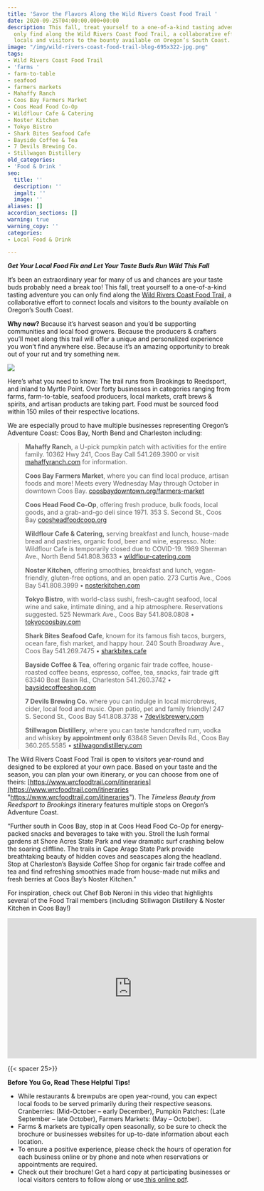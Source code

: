 ```yaml
---
title: 'Savor the Flavors Along the Wild Rivers Coast Food Trail '
date: 2020-09-25T04:00:00.000+00:00
description: This fall, treat yourself to a one-of-a-kind tasting adventure you can
  only find along the Wild Rivers Coast Food Trail, a collaborative effort to connect
  locals and visitors to the bounty available on Oregon’s South Coast.
image: "/img/wild-rivers-coast-food-trail-blog-695x322-jpg.png"
tags:
- Wild Rivers Coast Food Trail
- 'farms '
- farm-to-table
- seafood
- farmers markets
- Mahaffy Ranch
- Coos Bay Farmers Market
- Coos Head Food Co-Op
- Wildflour Cafe & Catering
- Noster Kitchen
- Tokyo Bistro
- Shark Bites Seafood Cafe
- Bayside Coffee & Tea
- 7 Devils Brewing Co.
- Stillwagon Distillery
old_categories:
- 'Food & Drink '
seo:
  title: ''
  description: ''
  imgalt: ''
  image: ''
aliases: []
accordion_sections: []
warning: true
warning_copy: ''
categories:
- Local Food & Drink

---
```

**_Get Your Local Food Fix and Let Your Taste Buds Run Wild This Fall_**

It’s been an extraordinary year for many of us and chances are your taste buds probably need a break too! This fall, treat yourself to a one-of-a-kind tasting adventure you can only find along the [Wild Rivers Coast Food Trail](https://www.wrcfoodtrail.com/), a collaborative effort to connect locals and visitors to the bounty available on Oregon’s South Coast.

**Why now?** Because it’s harvest season and you’d be supporting communities and local food growers. Because the producers & crafters you’ll meet along this trail will offer a unique and personalized experience you won’t find anywhere else. Because it’s an amazing opportunity to break out of your rut and try something new.

![](/img/wild-rivers-coast-food-trail.jpg)

Here’s what you need to know: The trail runs from Brookings to Reedsport, and inland to Myrtle Point. Over forty businesses in categories ranging from farms, farm-to-table, seafood producers, local markets, craft brews & spirits, and artisan products are taking part. Food must be sourced food within 150 miles of their respective locations.

We are especially proud to have multiple businesses representing Oregon’s Adventure Coast: Coos Bay, North Bend and Charleston including:

> **Mahaffy Ranch**, a U-pick pumpkin patch with activities for the entire family. 10362 Hwy 241, Coos Bay Call 541.269.3900 or visit [mahaffyranch.com](http://mahaffyranch.com/) for information.
>
> **Coos Bay Farmers Market**, where you can find local produce, artisan foods and more! Meets every Wednesday May through October in downtown Coos Bay. [coosbaydowntown.org/farmers-market](http://coosbaydowntown.org/farmers-market/)
>
> **Coos Head Food Co-Op**, offering fresh produce, bulk foods, local goods, and a grab-and-go deli since 1971. 353 S. Second St., Coos Bay [coosheadfoodcoop.org](https://coosheadfood.coop/)
>
> **Wildflour Cafe & Catering,** serving breakfast and lunch, house-made bread and pastries, organic food, beer and wine, espresso. Note: Wildflour Cafe is temporarily closed due to COVID-19. 1989 Sherman Ave., North Bend 541.808.3633 • [wildflour-catering.com](https://www.wildflour-catering.com/)
>
> **Noster Kitchen**, offering smoothies, breakfast and lunch, vegan-friendly, gluten-free options, and an open patio. 273 Curtis Ave., Coos Bay 541.808.3999 • [nosterkitchen.com](https://nosterkitchen.com/)
>
> **Tokyo Bistro**, with world-class sushi, fresh-caught seafood, local wine and sake, intimate dining, and a hip atmosphere. Reservations suggested. 525 Newmark Ave., Coos Bay 541.808.0808 • [tokyocoosbay.com](https://www.tokyocoosbay.com/)
>
> **Shark Bites Seafood Cafe**, known for its famous fish tacos, burgers, ocean fare, fish market, and happy hour. 240 South Broadway Ave., Coos Bay 541.269.7475 • [sharkbites.cafe](http://www.sharkbites.cafe/)
>
> **Bayside Coffee & Tea**, offering organic fair trade coffee, house-roasted coffee beans, espresso, coffee, tea, snacks, fair trade gift 63340 Boat Basin Rd., Charleston 541.260.3742 • [baysidecoffeeshop.com](https://www.baysidecoffeeshop.com/)
>
> **7 Devils Brewing Co.** where you can indulge in local microbrews, cider, local food and music. Open patio, pet and family friendly! 247 S. Second St., Coos Bay 541.808.3738 • [7devilsbrewery.com](https://www.7devilsbrewery.com/#/)
>
> **Stillwagon Distillery**, where you can taste handcrafted rum, vodka and whiskey **by appointment only** 63848 Seven Devils Rd., Coos Bay 360.265.5585 • [stillwagondistillery.com](http://stillwagondistillery.com/)

The Wild Rivers Coast Food Trail is open to visitors year-round and designed to be explored at your own pace. Based on your taste and the season, you can plan your own itinerary, or you can choose from one of theirs: [https://www.wrcfoodtrail.com/itineraries](https://www.wrcfoodtrail.com/itineraries "https://www.wrcfoodtrail.com/itineraries"). The _Timeless Beauty from Reedsport to Brookings_ itinerary features multiple stops on Oregon’s Adventure Coast.

“Further south in Coos Bay, stop in at Coos Head Food Co-Op for energy-packed snacks and beverages to take with you. Stroll the lush formal gardens at Shore Acres State Park and view dramatic surf crashing below the soaring cliffline. The trails in Cape Arago State Park provide breathtaking beauty of hidden coves and seascapes along the headland. Stop at Charleston’s Bayside Coffee Shop for organic fair trade coffee and tea and find refreshing smoothies made from house-made nut milks and fresh berries at Coos Bay’s Noster Kitchen.”

For inspiration, check out Chef Bob Neroni in this video that highlights several of the Food Trail members (including Stillwagon Distillery & Noster Kitchen in Coos Bay!)

<iframe width="560" height="315" src="https://www.youtube.com/embed/ZCnwOxyEni4" frameborder="0" allow="accelerometer; autoplay; clipboard-write; encrypted-media; gyroscope; picture-in-picture" allowfullscreen></iframe>

{{< spacer 25>}}

**Before You Go, Read These Helpful Tips!**

* While restaurants & brewpubs are open year-round, you can expect local foods to be served primarily during their respective seasons. Cranberries: (Mid-October – early December), Pumpkin Patches: (Late September – late October), Farmers Markets: (May – October).
* Farms & markets are typically open seasonally, so be sure to check the brochure or businesses websites for up-to-date information about each location.
* To ensure a positive experience, please check the hours of operation for each business online or by phone and note when reservations or appointments are required.
* Check out their brochure! Get a hard copy at participating businesses or local visitors centers to follow along or use[ this online pdf](https://www.wrcfoodtrail.com/s/44989-WRC-Food-Trail-Brochureweb-1.pdf).